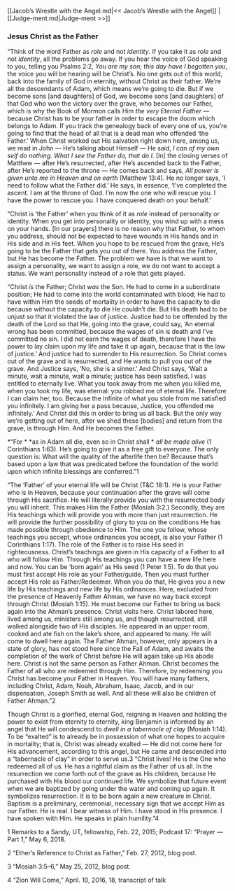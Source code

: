 [[Jacob’s Wrestle with the Angel.md|<< Jacob’s Wrestle with the Angel]]  |  [[Judge-ment.md|Judge-ment >>]]

### Jesus Christ as the Father
“Think of the word Father as *role* and not *identity*. If you take it as *role* and not *identity*, all the problems go away. If you hear the voice of God speaking to you, telling you Psalms 2:2, *You are my son; this day have I begotten you*, the voice you will be hearing will be Christ’s. No one gets out of this world, back into the family of God in eternity, without Christ as their father. We’re all the descendants of Adam, which means we’re going to die. But if we become sons [and daughters] of God, we become sons [and daughters] of that God who won the victory over the grave, who becomes our Father, which is why the Book of Mormon calls Him *the very Eternal Father* — because Christ has to be your father in order to escape the doom which belongs to Adam. If you track the genealogy back of every one of us, you’re going to find that the head of all that is a dead man who offended ‘the Father.’ When Christ worked out His salvation right down here, among us, we read in John — He’s talking about Himself — He said, *I can of my own self do nothing. What I see the Father do, that do I*. [In] the closing verses of Matthew — after He’s resurrected, after He’s ascended back to the Father, after He’s reported to the throne — He comes back and says, *All power is given unto me in Heaven and on earth* (Matthew 13:4). He no longer says, ‘I need to follow what the Father did.’ He says, in essence, ‘I’ve completed the ascent. I am at the throne of God. I’m now the one who will rescue you. I have the power to rescue you. I have conquered death on your behalf.’

“Christ is ‘the Father’ when you think of it as *role* instead of personality or identity. When you get into personality or identity, you wind up with a mess on your hands. [In our prayers] there is no reason why that Father, to whom you address, should not be expected to have wounds in His hands and in His side and in His feet. When you hope to be rescued from the grave, He’s going to be the Father that gets you out of there. You address the Father, but He has become the Father. The problem we have is that we want to assign a personality, we want to assign a role, we do not want to accept a status. We want personality instead of a role that gets played.

“Christ *is* the Father; Christ *was* the Son. He had to come in a subordinate position; He had to come into the world contaminated with blood; He had to have within Him the seeds of mortality in order to have the capacity to die because without the capacity to die He couldn’t die. But His death had to be unjust so that it violated the law of justice. Justice had to be offended by the death of the Lord so that He, going into the grave, could say, ‘An eternal wrong has been committed, because the wages of sin is death and I’ve committed no sin. I did not earn the wages of death, therefore I have the power to lay claim upon my life and take it up again, because that is the law of justice.’ And justice had to surrender to His resurrection. So Christ comes out of the grave and is resurrected, and He wants to pull you out of the grave. And Justice says, ‘No, she is a sinner.’ And Christ says, ‘Wait a minute, wait a minute, wait a minute; justice has been satisfied. I was entitled to eternally live. What you took away from me when you killed me, when you took my life, was eternal: you robbed me of eternal life. Therefore I can claim her, too. Because the infinite of what you stole from me satisfied you infinitely. I am giving her a pass because, Justice, you offended me infinitely.’ And Christ did this in order to bring us all back. But the only way we’re getting out of here, after we shed these [bodies] and return from the grave, is through Him. And He becomes the Father.


*“For *
*as in Adam all die, even so in Christ shall *
*all be made alive* (1 Corinthians 1:63). He’s going to give it as a free gift to everyone. The only question is: What will the quality of the afterlife then be? Because that’s based upon a law that was predicated before the foundation of the world upon which infinite blessings are conferred.”1

“The ‘Father’ of your eternal life will be Christ (T&C 18:1). He is your Father who is in Heaven, because your continuation after the grave will come through His sacrifice. He will literally provide you with the resurrected body you will inherit. This makes Him the Father (Mosiah 3:2.) Secondly, they are His teachings which will provide you with more than just resurrection. He will provide the further possibility of glory to you on the conditions He has made possible through obedience to Him. The one you follow, whose teachings you accept, whose ordinances you accept, is also your Father (1 Corinthians 1:17). The role of the Father is to raise His seed in righteousness. Christ’s teachings are given in His capacity of a Father to all who will follow Him. Through His teachings you can have a new life here and now. You can be ‘born again’ as His seed (1 Peter 1:5). To do that you must first accept His role as your Father/guide. Then you must further accept His role as Father/Redeemer. When you do that, He gives you a new life by His teachings and new life by His ordinances. Here, excluded from the presence of Heavenly Father Ahman, we have no way back except through Christ (Mosiah 1:15). He must become our Father to bring us back again into the Ahman’s presence. Christ visits here. Christ labored here, lived among us, ministers still among us, and though resurrected, still walked alongside two of His disciples. He appeared in an upper room, cooked and ate fish on the lake’s shore, and appeared to many. He will come to dwell here again. The Father Ahman, however, only appears in a state of glory, has not stood here since the Fall of Adam, and awaits the completion of the work of Christ before He will again take up His abode here. Christ is not the same person as Father Ahman. Christ becomes the Father of all who are redeemed through Him. Therefore, by redeeming you Christ has become your Father in Heaven. You will have many fathers, including Christ, Adam, Noah, Abraham, Isaac, Jacob, and in our dispensation, Joseph Smith as well. And all these will also be children of Father Ahman.”2

Though Christ is a glorified, eternal God, reigning in Heaven and holding the power to exist from eternity to eternity, king Benjamin is informed by an angel that He will condescend to *dwell in a tabernacle of clay* (Mosiah 1:14). To be “exalted” is to already be in possession of what one hopes to acquire in mortality; that is, Christ was already exalted — He did not come here for His advancement, according to this angel, but He came and descended into a “tabernacle of clay” in order to serve us.3 “Christ lives! He is the One who redeemed all of us. He has a rightful claim as the Father of us all. In the resurrection we come forth out of the grave as His children, because He purchased with His blood our continued life. We symbolize that future event when we are baptized by going under the water and coming up again. It symbolizes resurrection. It is to be born again a new creature in Christ. Baptism is a preliminary, ceremonial, necessary sign that we accept Him as our Father. He is real. I bear witness of Him. I have stood in His presence. I have spoken with Him. He speaks in plain humility.”4



1 Remarks to a Sandy, UT, fellowship, Feb. 22, 2015; Podcast 17: “Prayer — Part 1,” May 6, 2018.


2 “Ether’s Reference to Christ as Father,” Feb. 27, 2012, blog post.


3 “Mosiah 3:5–6,” May 25, 2012, blog post.


4 “Zion Will Come,” April. 10, 2016, 18, transcript of talk